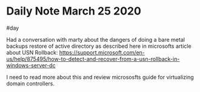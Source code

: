 # Daily Note March 25 2020
#day

Had a conversation with marty about the dangers of doing a bare metal backups restore of active directory as described here in microsofts article about USN Rollback: https://support.microsoft.com/en-us/help/875495/how-to-detect-and-recover-from-a-usn-rollback-in-windows-server-dc

I need to read more about this and review micrososfts guide for virtualizing domain controllers.